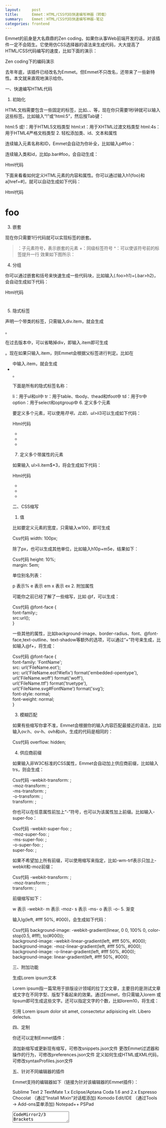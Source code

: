 ```yaml
---
layout:     post
title:      Emmet：HTML/CSS代码快速编写神器（转载）      
summary:    Emmet：HTML/CSS代码快速编写神器-笔记
categories: frontend
---
```


Emmet的前身是大名鼎鼎的Zen coding，如果你从事Web前端开发的话，对该插件一定不会陌生。它使用仿CSS选择器的语法来生成代码，大大提高了HTML/CSS代码编写的速度，比如下面的演示： 

 
Zen coding下的编码演示


去年年底，该插件已经改名为Emmet。但Emmet不只改名，还带来了一些新特性。本文就来直观地演示给你。 

一、快速编写HTML代码 

1.  初始化 

HTML文档需要包含一些固定的标签，比如<html>、<head>、<body>等，现在你只需要1秒钟就可以输入这些标签。比如输入“!”或“html:5”，然后按Tab键： 




html:5 或!：用于HTML5文档类型
html:xt：用于XHTML过渡文档类型
html:4s：用于HTML4严格文档类型
2.  轻松添加类、id、文本和属性 

连续输入元素名称和ID，Emmet会自动为你补全，比如输入p#foo： 




连续输入类和id，比如p.bar#foo，会自动生成： 

Html代码 
<p class="bar" id="foo"></p>  

下面来看看如何定义HTML元素的内容和属性。你可以通过输入h1{foo}和a[href=#]，就可以自动生成如下代码：

Html代码 
<h1>foo</h1>  
<a href="#"></a>  




3.  嵌套 

现在你只需要1行代码就可以实现标签的嵌套。 

>：子元素符号，表示嵌套的元素
+：同级标签符号
^：可以使该符号前的标签提升一行
效果如下图所示： 




4.  分组 

你可以通过嵌套和括号来快速生成一些代码块，比如输入(.foo>h1)+(.bar>h2)，会自动生成如下代码： 

Html代码 
<div class="foo">  
  <h1></h1>  
</div>  
<div class="bar">  
  <h2></h2>  
</div>  




5.  隐式标签 

声明一个带类的标签，只需输入div.item，就会生成<div class="item"></div>。 

在过去版本中，可以省略掉div，即输入.item即可生成<div class="item"></div>。现在如果只输入.item，则Emmet会根据父标签进行判定。比如在<ul>中输入.item，就会生成<li class="item"></li>。 




下面是所有的隐式标签名称： 

li：用于ul和ol中
tr：用于table、tbody、thead和tfoot中
td：用于tr中
option：用于select和optgroup中
6.  定义多个元素 

要定义多个元素，可以使用*符号。比如，ul>li*3可以生成如下代码： 

Html代码 
<ul>  
  <li></li>  
  <li></li>  
  <li></li>  
</ul>  





7.  定义多个带属性的元素 

如果输入 ul>li.item$*3，将会生成如下代码： 

Html代码 
<ul>  
  <li class="item1"></li>  
  <li class="item2"></li>  
  <li class="item3"></li>  
</ul>  





二、CSS缩写 

1.  值 

比如要定义元素的宽度，只需输入w100，即可生成 

Css代码 
width: 100px;  




除了px，也可以生成其他单位，比如输入h10p+m5e，结果如下： 

Css代码 
height: 10%;  
margin: 5em;  


单位别名列表： 

p 表示%
e 表示 em
x 表示 ex
2.  附加属性 

可能你之前已经了解了一些缩写，比如 @f，可以生成： 

Css代码 
@font-face {  
  font-family:;  
  src:url();  
}  

一些其他的属性，比如background-image、border-radius、font、@font-face,text-outline、text-shadow等额外的选项，可以通过“+”符号来生成，比如输入@f+，将生成： 

Css代码 
@font-face {  
  font-family: 'FontName';  
  src: url('FileName.eot');  
  src: url('FileName.eot?#iefix') format('embedded-opentype'),  
     url('FileName.woff') format('woff'),  
     url('FileName.ttf') format('truetype'),  
     url('FileName.svg#FontName') format('svg');  
  font-style: normal;  
  font-weight: normal;  
}  




3.  模糊匹配 

如果有些缩写你拿不准，Emmet会根据你的输入内容匹配最接近的语法，比如输入ov:h、ov-h、ovh和oh，生成的代码是相同的： 

Css代码 
overflow: hidden;  




4.  供应商前缀 

如果输入非W3C标准的CSS属性，Emmet会自动加上供应商前缀，比如输入trs，则会生成： 

Css代码 
-webkit-transform: ;  
-moz-transform: ;  
-ms-transform: ;  
-o-transform: ;  
transform: ;  




你也可以在任意属性前加上“-”符号，也可以为该属性加上前缀。比如输入-super-foo： 

Css代码 
-webkit-super-foo: ;  
-moz-super-foo: ;  
-ms-super-foo: ;  
-o-super-foo: ;  
super-foo: ;  

如果不希望加上所有前缀，可以使用缩写来指定，比如-wm-trf表示只加上-webkit和-moz前缀： 

Css代码 
-webkit-transform: ;  
-moz-transform: ;  
transform: ;  

前缀缩写如下： 

w 表示 -webkit-
m 表示 -moz-
s 表示 -ms-
o 表示 -o-
5.  渐变 

输入lg(left, #fff 50%, #000)，会生成如下代码： 

Css代码 
background-image: -webkit-gradient(linear, 0 0, 100% 0, color-stop(0.5, #fff), to(#000));  
background-image: -webkit-linear-gradient(left, #fff 50%, #000);  
background-image: -moz-linear-gradient(left, #fff 50%, #000);  
background-image: -o-linear-gradient(left, #fff 50%, #000);  
background-image: linear-gradient(left, #fff 50%, #000);  




三、附加功能 

生成Lorem ipsum文本 

Lorem ipsum指一篇常用于排版设计领域的拉丁文文章，主要目的是测试文章或文字在不同字型、版型下看起来的效果。通过Emmet，你只需输入lorem 或 lipsum即可生成这些文字。还可以指定文字的个数，比如lorem10，将生成： 

引用
Lorem ipsum dolor sit amet, consectetur adipisicing elit. Libero delectus.




四、定制 

你还可以定制Emmet插件： 

添加新缩写或更新现有缩写，可修改snippets.json文件
更改Emmet过滤器和操作的行为，可修改preferences.json文件
定义如何生成HTML或XML代码，可修改syntaxProfiles.json文件

五、针对不同编辑器的插件 

Emmet支持的编辑器如下（链接为针对该编辑器的Emmet插件）： 

Sublime Text 2
TextMate 1.x
Eclipse/Aptana
Coda 1.6 and 2.x
Espresso
Chocolat （通过“Install Mixin”对话框添加)
Komodo Edit/IDE （通过Tools → Add-ons菜单添加)
Notepad++
PSPad
<textarea>
CodeMirror2/3
Brackets
相关文档：http://docs.emmet.io/（其中包含了一个Demo，你可以试验文中所提到的这些缩写） 


##### 人生格言

```
多做，少说，说不能让女人高潮。
```